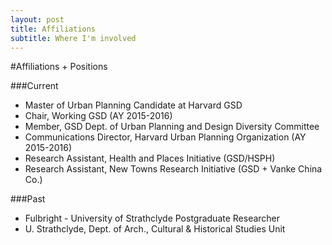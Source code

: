 ```yaml
---
layout: post
title: Affiliations
subtitle: Where I'm involved
---
```


#Affiliations + Positions

###Current
*  Master of Urban Planning Candidate at Harvard GSD
*  Chair, Working GSD (AY 2015-2016)
*  Member, GSD Dept. of Urban Planning and Design Diversity Committee
*  Communications Director, Harvard Urban Planning Organization (AY 2015-2016)
*  Research Assistant, Health and Places Initiative (GSD/HSPH)
*  Research Assistant, New Towns Research Initiative (GSD + Vanke China Co.)

###Past
*  Fulbright - University of Strathclyde Postgraduate Researcher
*  U. Strathclyde, Dept. of Arch., Cultural & Historical Studies Unit